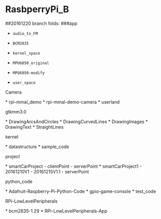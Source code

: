 # RasbperryPi_B
##20161220 branch folds:
###app
*     audio_to_FM
*     BCM2835
*     kernel_space
*     MPU6050_original
*     MPU6050-modify
*     user_space
<p>Camera</p>
*     rpi-mmal_demo
*     rpi-mmal-demo-camera
*     userland
<p>gtkmm3.0</p>
*     DrawingArcsAndCircles
*     DrawingCurvedLines
*     DrawingImages
*     DrawingText
*     StraightLines
<p>kernel</p>
*     datastructure
*     sample_code
<p>project</p>
*     smartCarProject
-       clientPoint
-       serverPoint
*     smartCarProject1
-       20161210V1
-       20161215V1.1
-       serverPoint
<p>python_code</p>
*     Adafruit-Raspberry-Pi-Python-Code
*     gpio-game-console
*     test_code
<p>RPi-LowLevelPeripherals</p>
*     bcm2835-1.29
*     RPi-LowLevelPeripherals-App
